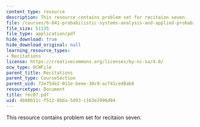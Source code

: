 ```yaml
---
content_type: resource
description: This resource contains problem set for recitaion seven.
file: /courses/6-041-probabilistic-systems-analysis-and-applied-probability-spring-2006/4b80b11cf5128bba5d93c163e2996d84_rec07.pdf
file_size: 51135
file_type: application/pdf
hide_download: true
hide_download_original: null
learning_resource_types:
- Recitations
license: https://creativecommons.org/licenses/by-nc-sa/4.0/
ocw_type: OCWFile
parent_title: Recitations
parent_type: CourseSection
parent_uid: 72e75de2-011e-beee-30c9-acf41ced8ab8
resourcetype: Document
title: rec07.pdf
uid: 4b80b11c-f512-8bba-5d93-c163e2996d84
---
```

This resource contains problem set for recitaion seven.